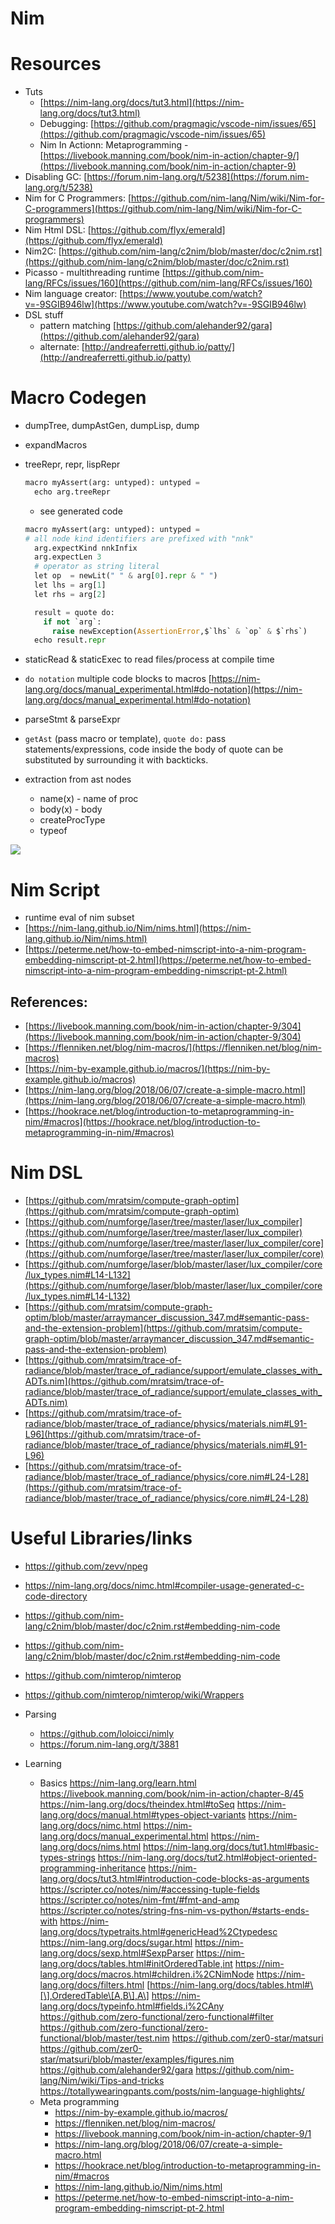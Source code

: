 # Nim

# Resources

* Tuts
  * [https://nim-lang.org/docs/tut3.html](https://nim-lang.org/docs/tut3.html)
  * Debugging: [https://github.com/pragmagic/vscode-nim/issues/65](https://github.com/pragmagic/vscode-nim/issues/65)
  * Nim In Actionn: Metaprogramming - [https://livebook.manning.com/book/nim-in-action/chapter-9/](https://livebook.manning.com/book/nim-in-action/chapter-9)
* Disabling GC: [https://forum.nim-lang.org/t/5238](https://forum.nim-lang.org/t/5238)
* Nim for C Programmers: [https://github.com/nim-lang/Nim/wiki/Nim-for-C-programmers](https://github.com/nim-lang/Nim/wiki/Nim-for-C-programmers)
* Nim Html DSL: [https://github.com/flyx/emerald](https://github.com/flyx/emerald)
* Nim2C: [https://github.com/nim-lang/c2nim/blob/master/doc/c2nim.rst](https://github.com/nim-lang/c2nim/blob/master/doc/c2nim.rst)
* Picasso - multithreading runtime [https://github.com/nim-lang/RFCs/issues/160](https://github.com/nim-lang/RFCs/issues/160)
* Nim language creator: [https://www.youtube.com/watch?v=-9SGIB946lw](https://www.youtube.com/watch?v=-9SGIB946lw)
* DSL stuff
  * pattern matching [https://github.com/alehander92/gara](https://github.com/alehander92/gara)
  * alternate: [http://andreaferretti.github.io/patty/](http://andreaferretti.github.io/patty)

# Macro Codegen

* dumpTree, dumpAstGen, dumpLisp, dump

* expandMacros

* treeRepr, repr, lispRepr
  
  ````python
  macro myAssert(arg: untyped): untyped =
    echo arg.treeRepr
  ````
  
  * see generated code
  ````python
  macro myAssert(arg: untyped): untyped =
  # all node kind identifiers are prefixed with "nnk"
    arg.expectKind nnkInfix
    arg.expectLen 3
    # operator as string literal
    let op  = newLit(" " & arg[0].repr & " ")
    let lhs = arg[1]
    let rhs = arg[2]
  
    result = quote do:
      if not `arg`:
        raise newException(AssertionError,$`lhs` & `op` & $`rhs`)
    echo result.repr
  ````

* staticRead & staticExec to read files/process at compile time

* `do notation` multiple code blocks to macros [https://nim-lang.org/docs/manual_experimental.html#do-notation](https://nim-lang.org/docs/manual_experimental.html#do-notation)

* parseStmt & parseExpr

* `getAst` (pass macro or template), `quote do:` pass statements/expressions, code inside the body of quote can be substituted by surrounding it with backticks.

* extraction from ast nodes
  
  * name(x) - name of proc
  * body(x) - body
  * createProcType
  * typeof

![](./_assets/NimAstTable.png)

# Nim Script

* runtime eval of nim subset
* [https://nim-lang.github.io/Nim/nims.html](https://nim-lang.github.io/Nim/nims.html)
* [https://peterme.net/how-to-embed-nimscript-into-a-nim-program-embedding-nimscript-pt-2.html](https://peterme.net/how-to-embed-nimscript-into-a-nim-program-embedding-nimscript-pt-2.html)

## **References:**

* [https://livebook.manning.com/book/nim-in-action/chapter-9/304](https://livebook.manning.com/book/nim-in-action/chapter-9/304)
* [https://flenniken.net/blog/nim-macros/](https://flenniken.net/blog/nim-macros)
* [https://nim-by-example.github.io/macros/](https://nim-by-example.github.io/macros)
* [https://nim-lang.org/blog/2018/06/07/create-a-simple-macro.html](https://nim-lang.org/blog/2018/06/07/create-a-simple-macro.html)
* [https://hookrace.net/blog/introduction-to-metaprogramming-in-nim/#macros](https://hookrace.net/blog/introduction-to-metaprogramming-in-nim/#macros)

# Nim DSL

* [https://github.com/mratsim/compute-graph-optim](https://github.com/mratsim/compute-graph-optim)
* [https://github.com/numforge/laser/tree/master/laser/lux_compiler](https://github.com/numforge/laser/tree/master/laser/lux_compiler)
* [https://github.com/numforge/laser/tree/master/laser/lux_compiler/core](https://github.com/numforge/laser/tree/master/laser/lux_compiler/core)
* [https://github.com/numforge/laser/blob/master/laser/lux_compiler/core/lux_types.nim#L14-L132](https://github.com/numforge/laser/blob/master/laser/lux_compiler/core/lux_types.nim#L14-L132)
* [https://github.com/mratsim/compute-graph-optim/blob/master/arraymancer_discussion_347.md#semantic-pass-and-the-extension-problem](https://github.com/mratsim/compute-graph-optim/blob/master/arraymancer_discussion_347.md#semantic-pass-and-the-extension-problem)
* [https://github.com/mratsim/trace-of-radiance/blob/master/trace_of_radiance/support/emulate_classes_with_ADTs.nim](https://github.com/mratsim/trace-of-radiance/blob/master/trace_of_radiance/support/emulate_classes_with_ADTs.nim)
* [https://github.com/mratsim/trace-of-radiance/blob/master/trace_of_radiance/physics/materials.nim#L91-L96](https://github.com/mratsim/trace-of-radiance/blob/master/trace_of_radiance/physics/materials.nim#L91-L96)
* [https://github.com/mratsim/trace-of-radiance/blob/master/trace_of_radiance/physics/core.nim#L24-L28](https://github.com/mratsim/trace-of-radiance/blob/master/trace_of_radiance/physics/core.nim#L24-L28)

# Useful Libraries/links

* https://github.com/zevv/npeg

* https://nim-lang.org/docs/nimc.html#compiler-usage-generated-c-code-directory

* https://github.com/nim-lang/c2nim/blob/master/doc/c2nim.rst#embedding-nim-code

* https://github.com/nim-lang/c2nim/blob/master/doc/c2nim.rst#embedding-nim-code

* https://github.com/nimterop/nimterop

* https://github.com/nimterop/nimterop/wiki/Wrappers

* Parsing
  
  * https://github.com/loloicci/nimly
  * https://forum.nim-lang.org/t/3881
* Learning
  
  * Basics
    https://nim-lang.org/learn.html
    https://livebook.manning.com/book/nim-in-action/chapter-8/45
    https://nim-lang.org/docs/theindex.html#toSeq
    https://nim-lang.org/docs/manual.html#types-object-variants
    https://nim-lang.org/docs/nimc.html
    https://nim-lang.org/docs/manual_experimental.html
    https://nim-lang.org/docs/nims.html
    https://nim-lang.org/docs/tut1.html#basic-types-strings
    https://nim-lang.org/docs/tut2.html#object-oriented-programming-inheritance
    https://nim-lang.org/docs/tut3.html#introduction-code-blocks-as-arguments
    https://scripter.co/notes/nim/#accessing-tuple-fields
    https://scripter.co/notes/nim-fmt/#fmt-and-amp
    https://scripter.co/notes/string-fns-nim-vs-python/#starts-ends-with
    https://nim-lang.org/docs/typetraits.html#genericHead%2Ctypedesc
    https://nim-lang.org/docs/sugar.html
    https://nim-lang.org/docs/sexp.html#SexpParser
    https://nim-lang.org/docs/tables.html#initOrderedTable,int
    https://nim-lang.org/docs/macros.html#children.i%2CNimNode
    https://nim-lang.org/docs/filters.html
    \[https://nim-lang.org/docs/tables.html#\[\],OrderedTable\[A,B\],A\]
    https://nim-lang.org/docs/typeinfo.html#fields.i%2CAny
    https://github.com/zero-functional/zero-functional#filter
    https://github.com/zero-functional/zero-functional/blob/master/test.nim
    https://github.com/zer0-star/matsuri
    https://github.com/zer0-star/matsuri/blob/master/examples/figures.nim
    https://github.com/alehander92/gara
    https://github.com/nim-lang/Nim/wiki/Tips-and-tricks
    https://totallywearingpants.com/posts/nim-language-highlights/
  * Meta programming
    * https://nim-by-example.github.io/macros/
    * https://flenniken.net/blog/nim-macros/
    * https://livebook.manning.com/book/nim-in-action/chapter-9/1
    * https://nim-lang.org/blog/2018/06/07/create-a-simple-macro.html
    * https://hookrace.net/blog/introduction-to-metaprogramming-in-nim/#macros
    * https://nim-lang.github.io/Nim/nims.html
    * https://peterme.net/how-to-embed-nimscript-into-a-nim-program-embedding-nimscript-pt-2.html
